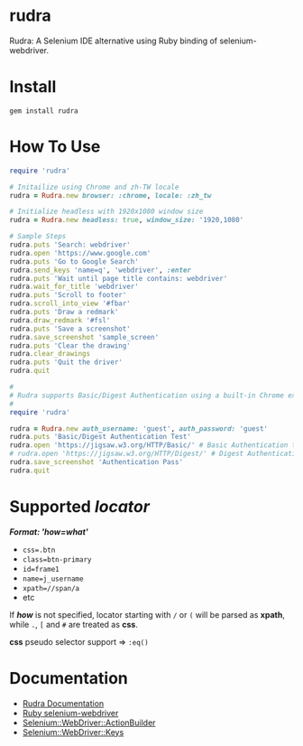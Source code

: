 # rudra

Rudra: A Selenium IDE alternative using Ruby binding of selenium-webdriver.

# Install

`gem install rudra`

# How To Use

```ruby
require 'rudra'

# Initailize using Chrome and zh-TW locale
rudra = Rudra.new browser: :chrome, locale: :zh_tw

# Initialize headless with 1920x1080 window size
rudra = Rudra.new headless: true, window_size: '1920,1080'

# Sample Steps
rudra.puts 'Search: webdriver'
rudra.open 'https://www.google.com'
rudra.puts 'Go to Google Search'
rudra.send_keys 'name=q', 'webdriver', :enter
rudra.puts 'Wait until page title contains: webdriver'
rudra.wait_for_title 'webdriver'
rudra.puts 'Scroll to footer'
rudra.scroll_into_view '#fbar'
rudra.puts 'Draw a redmark'
rudra.draw_redmark '#fsl'
rudra.puts 'Save a screenshot'
rudra.save_screenshot 'sample_screen'
rudra.puts 'Clear the drawing'
rudra.clear_drawings
rudra.puts 'Quit the driver'
rudra.quit

#
# Rudra supports Basic/Digest Authentication using a built-in Chrome extension
#
require 'rudra'

rudra = Rudra.new auth_username: 'guest', auth_password: 'guest'
rudra.puts 'Basic/Digest Authentication Test'
rudra.open 'https://jigsaw.w3.org/HTTP/Basic/' # Basic Authentication test
# rudra.open 'https://jigsaw.w3.org/HTTP/Digest/' # Digest Authentication test
rudra.save_screenshot 'Authentication Pass'
rudra.quit
```

# Supported **_locator_**

**_Format: 'how=what'_**

- `css=.btn`
- `class=btn-primary`
- `id=frame1`
- `name=j_username`
- `xpath=//span/a`
- etc

If **_how_** is not specified, locator starting with `/` or `(` will be parsed as **xpath**, while `.`, `[` and `#` are treated as **css**.

**css** pseudo selector support => `:eq()`

# Documentation

- [Rudra Documentation](https://aaronchen.github.io/rudra/Rudra.html)
- [Ruby selenium-webdriver](https://www.rubydoc.info/gems/selenium-webdriver)
- [Selenium::WebDriver::ActionBuilder](https://www.rubydoc.info/gems/selenium-webdriver/Selenium/WebDriver/ActionBuilder)
- [Selenium::WebDriver::Keys](https://www.rubydoc.info/gems/selenium-webdriver/Selenium/WebDriver/Keys)

